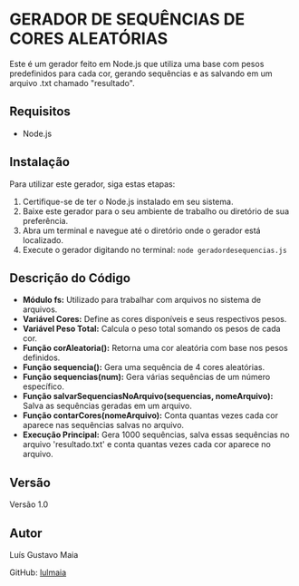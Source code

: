 # GERADOR DE SEQUÊNCIAS DE CORES ALEATÓRIAS

Este é um gerador feito em Node.js que utiliza uma base com pesos predefinidos para cada cor, gerando sequências e as salvando em um arquivo .txt chamado "resultado".

## Requisitos

- Node.js

## Instalação

Para utilizar este gerador, siga estas etapas:

1. Certifique-se de ter o Node.js instalado em seu sistema.
2. Baixe este gerador para o seu ambiente de trabalho ou diretório de sua preferência.
3. Abra um terminal e navegue até o diretório onde o gerador está localizado.
4. Execute o gerador digitando no terminal: `node geradordesequencias.js`

## Descrição do Código

- **Módulo fs:** Utilizado para trabalhar com arquivos no sistema de arquivos.
- **Variável Cores:** Define as cores disponíveis e seus respectivos pesos.
- **Variável Peso Total:** Calcula o peso total somando os pesos de cada cor.
- **Função corAleatoria():** Retorna uma cor aleatória com base nos pesos definidos.
- **Função sequencia():** Gera uma sequência de 4 cores aleatórias.
- **Função sequencias(num):** Gera várias sequências de um número específico.
- **Função salvarSequenciasNoArquivo(sequencias, nomeArquivo):** Salva as sequências geradas em um arquivo.
- **Função contarCores(nomeArquivo):** Conta quantas vezes cada cor aparece nas sequências salvas no arquivo.
- **Execução Principal:** Gera 1000 sequências, salva essas sequências no arquivo 'resultado.txt' e conta quantas vezes cada cor aparece no arquivo.

## Versão

Versão 1.0

## Autor

Luís Gustavo Maia

GitHub: [lulmaia](https://github.com/lulmaia)